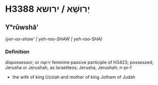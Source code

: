 # H3388 יְרוּשָׁא / ירושא

## Yᵉrûwshâʼ

_(yer-oo-shaw' | yeh-roo-SHAW | yeh-roo-SHA)_

### Definition

dispossessor; or יְרוּשָׁה feminine passive participle of H3423; possessed; Jerusha or Jerushah, as Israelitess; Jerusha, Jerushah; n-pr-f

- the wife of king Uzziah and mother of king Jotham of Judah
